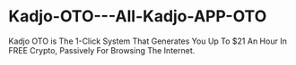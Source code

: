 # Kadjo-OTO---All-Kadjo-APP-OTO
Kadjo OTO is The 1-Click System That Generates You Up To $21 An Hour In FREE Crypto, Passively For Browsing The Internet.

